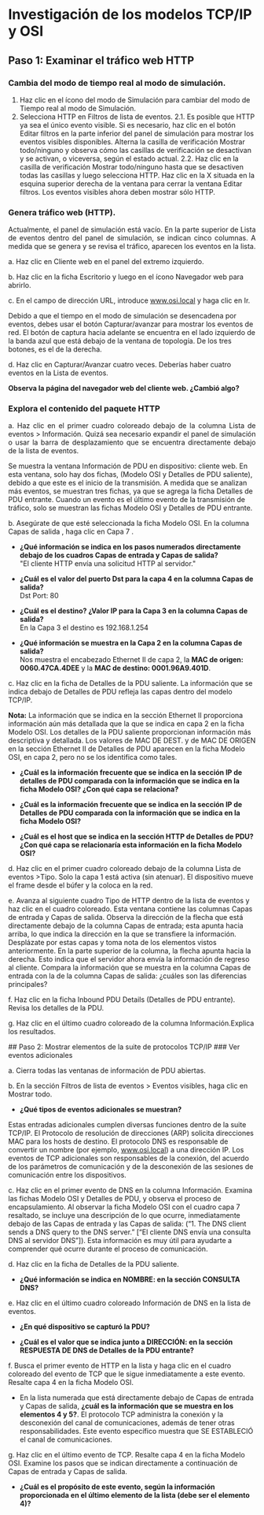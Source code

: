 # Investigación de los modelos TCP/IP y OSI

</p>

## Paso 1: Examinar el tráfico web HTTP
### Cambia del modo de tiempo real al modo de simulación.
1. Haz clic en el ícono del modo de Simulación para cambiar del modo de Tiempo real al modo de Simulación.
2. Selecciona HTTP en Filtros de lista de eventos.
2.1. Es posible que HTTP ya sea el único evento visible. Si es necesario, haz clic en el botón Editar filtros en la parte inferior del panel de simulación para mostrar los eventos visibles disponibles. Alterna la casilla de verificación Mostrar todo/ninguno y observa cómo las casillas de verificación se desactivan y se activan, o viceversa, según el estado actual.
2.2. Haz clic en la casilla de verificación Mostrar todo/ninguno hasta que se desactiven todas las casillas y luego selecciona HTTP. Haz clic en la X situada en la esquina superior derecha de la ventana para cerrar la ventana Editar filtros. Los eventos visibles ahora deben mostrar sólo HTTP.
</p>


### Genera tráfico web (HTTP).

<p align="justify">
Actualmente, el panel de simulación está vacío. En la parte superior de Lista de eventos dentro del panel de simulación, se indican cinco columnas. A medida que se genera y se revisa el tráfico, aparecen los eventos en la lista.

a. Haz clic en Cliente web en el panel del extremo izquierdo.

b. Haz clic en la ficha Escritorio y luego en el ícono Navegador web para abrirlo.

c. En el campo de dirección URL, introduce www.osi.local y haga clic en Ir.

Debido a que el tiempo en el modo de simulación se desencadena por eventos, debes usar el botón Capturar/avanzar para mostrar los eventos de red. El botón de captura hacia adelante se encuentra en el lado izquierdo de la banda azul que está debajo de la ventana de topología. De los tres botones, es el de la derecha.

d. Haz clic en Capturar/Avanzar cuatro veces. Deberías haber cuatro eventos en la Lista de eventos.

**Observa la página del navegador web del cliente web. ¿Cambió algo?**
</p>

### Explora el contenido del paquete HTTP

<p align="justify">
a. Haz clic en el primer cuadro coloreado debajo de la columna Lista de eventos > Información. Quizá sea necesario expandir el panel de simulación o usar la barra de desplazamiento que se encuentra directamente debajo de la lista de eventos.

Se muestra la ventana Información de PDU en dispositivo: cliente web. En esta ventana, solo hay dos fichas, (Modelo OSI y Detalles de PDU saliente), debido a que este es el inicio de la transmisión. A medida que se analizan más eventos, se muestran tres fichas, ya que se agrega la ficha Detalles de PDU entrante. Cuando un evento es el último evento de la transmisión de tráfico, solo se muestran las fichas Modelo OSI y Detalles de PDU entrante.

b. Asegúrate de que esté seleccionada la ficha Modelo OSI.
En la columna Capas de salida , haga clic en Capa 7 .

</p>

- **¿Qué información se indica en los pasos numerados directamente debajo de los cuadros Capas de entrada y Capas de salida?** <br>"El cliente HTTP envía una solicitud HTTP al servidor."

- **¿Cuál es el valor del puerto Dst para la capa 4 en la columna Capas de salida?** <br>Dst Port: 80

- **¿Cuál es el destino? ¿Valor IP para la Capa 3 en la columna Capas de salida?** <br> En la Capa 3 el destino es 192.168.1.254

- **¿Qué información se muestra en la Capa 2 en la columna Capas de salida?** <br> Nos muestra el encabezado Ethernet II de capa 2, la **MAC de origen: 0060.47CA.4DEE** y la **MAC de destino: 0001.96A9.401D**.

c. Haz clic en la ficha de Detalles de la PDU saliente.
La información que se indica debajo de Detalles de PDU refleja las capas dentro del modelo
TCP/IP.
</p>
<p align="justify">
  
**Nota:** La información que se indica en la sección Ethernet II proporciona información aún más detallada que la que se indica en capa 2 en la ficha Modelo OSI. Los detalles de la PDU saliente proporcionan información más descriptiva y detallada. Los valores de MAC DE DEST. y de MAC DE ORIGEN en la sección Ethernet II de Detalles de PDU aparecen en la ficha Modelo OSI, en capa 2, pero no se los identifica como tales.

- **¿Cuál es la información frecuente que se indica en la sección IP de detalles de PDU comparada con la información que se indica en la ficha Modelo OSI? ¿Con qué capa se relaciona?**

- **¿Cuál es la información frecuente que se indica en la sección IP de Detalles de PDU comparada con la información que se indica en la ficha Modelo OSI?**

- **¿Cuál es el host que se indica en la sección HTTP de Detalles de PDU? ¿Con qué capa se relacionaría esta información en la ficha Modelo OSI?**

d. Haz clic en el primer cuadro coloreado debajo de la columna Lista de eventos >Tipo. Solo la capa 1 está activa (sin atenuar). El dispositivo mueve el frame desde el búfer y la coloca en la red.

e. Avanza al siguiente cuadro Tipo de HTTP dentro de la lista de eventos y haz clic en el
cuadro coloreado. Esta ventana contiene las columnas Capas de entrada y Capas de
salida. Observa la dirección de la flecha que está directamente debajo de la columna Capas
de entrada; esta apunta hacia arriba, lo que indica la dirección en la que se transfiere la
información. Desplázate por estas capas y toma nota de los elementos vistos anteriormente.
En la parte superior de la columna, la flecha apunta hacia la derecha. Esto indica que el
servidor ahora envía la información de regreso al cliente. Compara la información que se
muestra en la columna Capas de entrada con la de la columna Capas de salida: ¿cuáles
son las diferencias principales?

f. Haz clic en la ficha Inbound PDU Details (Detalles de PDU entrante). Revisa los detalles de
la PDU.

g. Haz clic en el último cuadro coloreado de la columna Información.Explica los resultados.
</p>
## Paso 2: Mostrar elementos de la suite de protocolos TCP/IP
### Ver eventos adicionales

<p align="justify">
a. Cierra todas las ventanas de información de PDU abiertas.

b. En la sección Filtros de lista de eventos > Eventos visibles, haga clic en Mostrar todo.

- **¿Qué tipos de eventos adicionales se muestran?**

Estas entradas adicionales cumplen diversas funciones dentro de la suite TCP/IP. El Protocolo de resolución de direcciones (ARP) solicita direcciones MAC para los hosts de destino. El protocolo DNS es responsable de convertir un nombre (por ejemplo, www.osi.local) a una dirección IP. Los eventos de TCP adicionales son responsables de la conexión, del acuerdo de los parámetros de comunicación y de la desconexión de las sesiones de comunicación entre los dispositivos.

c. Haz clic en el primer evento de DNS en la columna Información. Examina las fichas Modelo OSI y Detalles de PDU, y observa el proceso de encapsulamiento. Al observar la ficha Modelo OSI con el cuadro capa 7 resaltado, se incluye una descripción de lo que ocurre, inmediatamente debajo de las Capas de entrada y las Capas de salida: (“1. The DNS client sends a DNS query to the DNS server.” [“El cliente DNS envía una consulta DNS al servidor DNS”]). Esta información es muy útil para ayudarte a comprender qué ocurre durante el proceso de comunicación.

d. Haz clic en la ficha de Detalles de la PDU saliente.

- **¿Qué información se indica en NOMBRE: en la sección CONSULTA DNS?**

e. Haz clic en el último cuadro coloreado Información de DNS en la lista de eventos.

- **¿En qué dispositivo se capturó la PDU?**
  
- **¿Cuál es el valor que se indica junto a DIRECCIÓN: en la sección RESPUESTA DE DNS de Detalles de la PDU entrante?**

f. Busca el primer evento de HTTP en la lista y haga clic en el cuadro coloreado del evento de
TCP que le sigue inmediatamente a este evento. Resalte capa 4 en la ficha Modelo OSI.

- En la lista numerada que está directamente debajo de Capas de entrada y Capas de salida, **¿cuál es la información que se muestra en los elementos 4 y 5?**. El protocolo TCP administra la conexión y la desconexión del canal de comunicaciones, además de tener otras responsabilidades. Este evento específico muestra que SE ESTABLECIÓ el canal de comunicaciones.

g. Haz clic en el último evento de TCP. Resalte capa 4 en la ficha Modelo OSI. Examine los
pasos que se indican directamente a continuación de Capas de entrada y Capas de salida.

- **¿Cuál es el propósito de este evento, según la información proporcionada en el último
elemento de la lista (debe ser el elemento 4)?**
</p>

